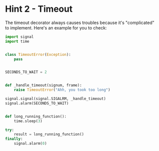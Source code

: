 # Hint 2 - Timeout

The timeout decorator always causes troubles because it's "complicated" to implement. 
Here's an example for you to check:

```python
import signal
import time


class TimeoutError(Exception):
    pass


SECONDS_TO_WAIT = 2


def _handle_timeout(signum, frame):
    raise TimeoutError("Ahh, you took too long")

signal.signal(signal.SIGALRM, _handle_timeout)
signal.alarm(SECONDS_TO_WAIT)


def long_running_function():
    time.sleep(3)

try:
    result = long_running_function()
finally:
    signal.alarm(0)
```
